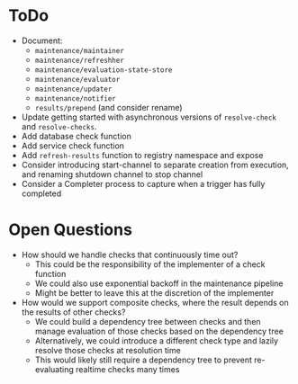 ToDo
====

* Document:
  * `maintenance/maintainer`
  * `maintenance/refreshher`
  * `maintenance/evaluation-state-store`
  * `maintenance/evaluator`
  * `maintenance/updater`
  * `maintenance/notifier`
  * `results/prepend` (and consider rename)
* Update getting started with asynchronous versions of `resolve-check` and
  `resolve-checks`.
* Add database check function
* Add service check function
* Add `refresh-results` function to registry namespace and expose
* Consider introducing start-channel to separate creation from execution, and 
  renaming shutdown channel to stop channel
* Consider a Completer process to capture when a trigger has fully completed

Open Questions
==============

* How should we handle checks that continuously time out?
  * This could be the responsibility of the implementer of a check function
  * We could also use exponential backoff in the maintenance pipeline
  * Might be better to leave this at the discretion of the implementer
* How would we support composite checks, where the result depends on the results
  of other checks?
  * We could build a dependency tree between checks and then manage evaluation
    of those checks based on the dependency tree
  * Alternatively, we could introduce a different check type and lazily resolve 
    those checks at resolution time 
  * This would likely still require a dependency tree to prevent re-evaluating
    realtime checks many times
